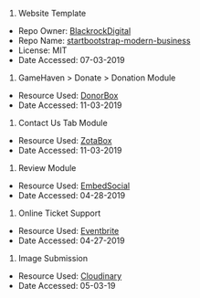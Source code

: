 1. Website Template
* Repo Owner: [BlackrockDigital](https://github.com/BlackrockDigital)
* Repo Name: [startbootstrap-modern-business](https://github.com/BlackrockDigital/startbootstrap-modern-business)
* License: MIT
* Date Accessed: 07-03-2019
1. GameHaven > Donate > Donation Module
* Resource Used: [DonorBox](https://donorbox.org/?utm_source=Poweredby)
* Date Accessed: 11-03-2019
1. Contact Us Tab Module
* Resource Used: [ZotaBox](https://zotabox.com/zbv2/contactform/id/1237418)
* Date Accessed: 11-03-2019
1. Review Module
* Resource Used: [EmbedSocial](https://embedsocial.com/products/free-reviews-widget)
* Date Accessed: 04-28-2019
1. Online Ticket Support
* Resource Used: [Eventbrite](https://www.eventbrite.com)
* Date Accessed: 04-27-2019
1. Image Submission
* Resource Used: [Cloudinary](https://cloudinary.com/documentation/upload_widget)
* Date Accessed: 05-03-19
